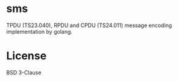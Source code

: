 # sms
TPDU (TS23.040), RPDU and CPDU (TS24.011) message encoding implementation by golang.
# License
BSD 3-Clause
